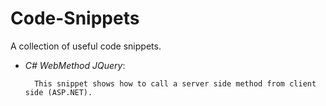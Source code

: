 # Code-Snippets
A collection of useful code snippets.

- *C# WebMethod JQuery*:

	 	This snippet shows how to call a server side method from client side (ASP.NET).
